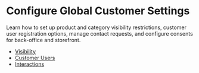 <a id="configuration-guide-commerce-configuration-customer"></a>

# Configure Global Customer Settings

Learn how to set up product and category visibility restrictions, customer user registration options, manage contact requests, and configure consents for back-office and storefront.

* [Visibility](visibility.md#user-guide-customers-configuration-visibility)
* [Customer Users](global-customer-users.md#sys-config-configuration-commerce-customers-customer-users)
* [Interactions](global-interactions.md#configuration-guide-commerce-configuration-interactions)
